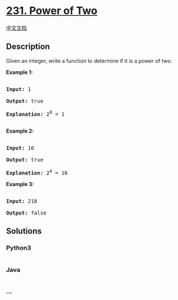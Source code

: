 # [231. Power of Two](https://leetcode.com/problems/power-of-two)

[中文文档](/solution/0200-0299/0231.Power%20of%20Two/README.md)

## Description
<p>Given an integer, write a function to determine if it is a power of two.</p>



<p><strong>Example 1:</strong></p>



<pre>

<strong>Input:</strong> 1

<strong>Output:</strong> true 

<strong>Explanation: </strong>2<sup>0</sup>&nbsp;= 1

</pre>



<p><strong>Example 2:</strong></p>



<pre>

<strong>Input:</strong> 16

<strong>Output:</strong> true

<strong>Explanation: </strong>2<sup>4</sup>&nbsp;= 16</pre>



<p><strong>Example 3:</strong></p>



<pre>

<strong>Input:</strong> 218

<strong>Output:</strong> false</pre>




## Solutions


<!-- tabs:start -->

### **Python3**

```python

```

### **Java**

```java

```

### **...**
```

```

<!-- tabs:end -->